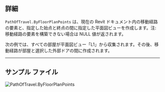 ## 詳細
`PathOfTravel.ByFloorPlanPoints` は、現在の Revit ドキュメント内の移動経路の要素と、指定した始点と終点の間に指定した平面図ビューを作成します。注: 移動経路の要素を構築できない場合は NULL 値が返されます。

次の例では、すべての部屋が平面図ビュー「L1」から収集されます。その後、移動経路が部屋と選択した外部ドアの間に作成されます。
___
## サンプル ファイル

![PathOfTravel.ByFloorPlanPoints](./Revit.Elements.PathOfTravel.ByFloorPlanPoints_img.jpg)
